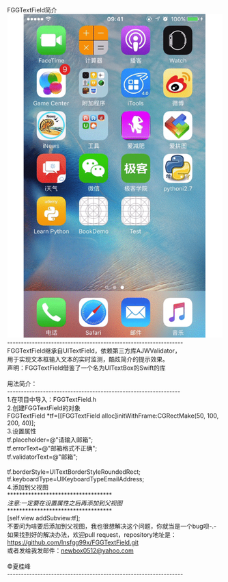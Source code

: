 FGGTextField简介<br>
![演示](https://github.com/Insfgg99x/FGGTextField/blob/master/FGGTextField.gif)<br>
----------------------------------------------------------------<br>
FGGTextField继承自UITextField，依赖第三方库AJWValidator，<br>
用于实现文本框输入文本的实时监测，酷炫简介的提示效果。<br>
声明：FGGTextField借鉴了一个名为UITextBox的Swift的库<br>
<br>
用法简介：<br>
---------------------------------------------------------------<br>
1.在项目中导入：FGGTextField.h<br>
2.创建FGGTextField的对象<br>
FGGTextField *tf=[[FGGTextField alloc]initWithFrame:CGRectMake(50, 100, 200, 40)];<br>
3.设置属性<br>
tf.placeholder=@"请输入邮箱";<br>
tf.errorText=@"邮箱格式不正确";<br>
tf.validatorText=@"邮箱";<br>
<br>
tf.borderStyle=UITextBorderStyleRoundedRect;<br>
tf.keyboardType=UIKeyboardTypeEmailAddress;<br>
4.添加到父视图<br>
***********************************<br>
*注意:一定要在设置属性之后再添加到父视图*<br>
***********************************<br>
[self.view addSubview:tf];<br>
不要问为啥要后添加到父视图，我也很想解决这个问题，你就当是一个bug呗-.-<br>
如果找到好的解决办法，欢迎pull request，repository地址是：<br>
https://github.com/Insfgg99x/FGGTextField.git<br>
或者发给我发邮件：newbox0512@yahoo.com<br>
<br>
©夏桂峰<br>
----------------------------------------------------------------<br>